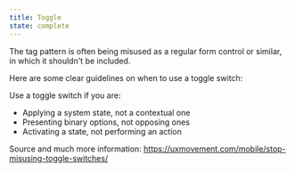 ```yaml
---
title: Toggle
state: complete
---
```


The tag pattern is often being misused as a regular form control or similar, in which it shouldn't be included.

Here are some clear guidelines on when to use a toggle switch:

Use a toggle switch if you are:

- Applying a system state, not a contextual one
- Presenting binary options, not opposing ones
- Activating a state, not performing an action

Source and much more information: <https://uxmovement.com/mobile/stop-misusing-toggle-switches/>

[inspirational sources for this page]: # "https://adrianroselli.com/2019/08/under-engineered-toggles-too.html"
[inspirational sources for this page]: # "https://adrianroselli.com/2019/03/under-engineered-toggles.html"
[inspirational sources for this page]: # "https://medium.muz.li/redesigning-the-toggle-switch-4eef8ded88cb"
[inspirational sources for this page]: # "https://www.uiguideline.com/components/switch"

